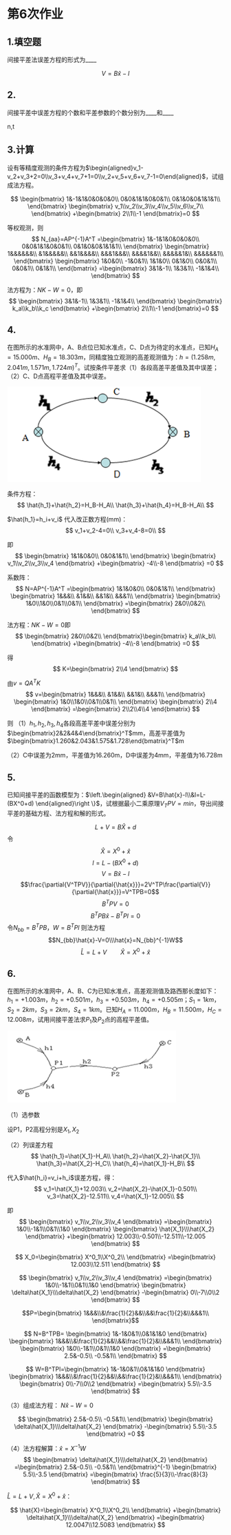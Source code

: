 
# 第6次作业

## 1.填空题
间接平差法误差方程的形式为____

$$V=B\hat{x}-l$$

## 2.
间接平差中误差方程的个数和平差参数的个数分别为____和____

n,t

## 3.计算

设有等精度观测的条件方程为$\begin{aligned}v_1-v_2+v_3+2=0\\v_3+v_4+v_7+1=0\\v_2+v_5+v_6+v_7-1=0\end{aligned}$，试组成法方程。

$$
\begin{bmatrix}
    1&-1&1&0&0&0&0\\
    0&0&1&1&0&0&1\\
    0&1&0&0&1&1&1\\
\end{bmatrix}
\begin{bmatrix}
    v_1\\v_2\\v_3\\v_4\\v_5\\v_6\\v_7\\
\end{bmatrix}
+\begin{bmatrix}
    2\\1\\-1
\end{bmatrix}=0
$$

等权观测，则
$$
N_{aa}=AP^{-1}A^T
=\begin{bmatrix}
    1&-1&1&0&0&0&0\\
    0&0&1&1&0&0&1\\
    0&1&0&0&1&1&1\\
\end{bmatrix}
\begin{bmatrix}
    1&&&&&&\\
    &1&&&&&\\
    &&1&&&&\\
    &&&1&&&\\
    &&&&1&&\\
    &&&&&1&\\
    &&&&&&1\\
\end{bmatrix}
\begin{bmatrix}
    1&0&0\\
    -1&0&1\\
    1&1&0\\
    0&1&0\\
    0&0&1\\
    0&0&1\\
    0&1&1\\
\end{bmatrix}
=\begin{bmatrix}
    3&1&-1\\
    1&3&1\\
    -1&1&4\\
\end{bmatrix}
$$

法方程为：$NK-W=0$，即
$$
\begin{bmatrix}
    3&1&-1\\
    1&3&1\\
    -1&1&4\\
\end{bmatrix}
\begin{bmatrix}
    k_a\\k_b\\k_c
\end{bmatrix}
+\begin{bmatrix}
    2\\1\\-1
\end{bmatrix}=0
$$

## 4.
在图所示的水准网中，A、B点位已知水准点，C、D点为待定的水准点，已知$H_A=15.000m、H_B=18.303m$，同精度独立观测的高差观测值为：$h=(1.258m,2.041m,1.571m,1.724m)^T$。试按条件平差求（1）各段高差平差值及其中误差；（2）C、D点高程平差值及其中误差。

![](pic/2022-11-18-16-19-18.png)


条件方程：
$$
\hat{h_1}+\hat{h_2}=H_B-H_A\\
\hat{h_3}+\hat{h_4}=H_B-H_A\\
$$

$\hat{h_1}=h_i+v_i$ 代入改正数方程(mm)：
$$
v_1+v_2-4=0\\
v_3+v_4-8=0\\
$$

即
$$
\begin{bmatrix}
    1&1&0&0\\
    0&0&1&1\\
\end{bmatrix}
\begin{bmatrix}
    v_1\\v_2\\v_3\\v_4
\end{bmatrix}
+\begin{bmatrix}
    -4\\-8
\end{bmatrix}
=0
$$

系数阵：
$$
N=AP^{-1}A^T
=\begin{bmatrix}
    1&1&0&0\\
    0&0&1&1\\
\end{bmatrix}
\begin{bmatrix}
    1&&&\\
    &1&&\\
    &&1&\\
    &&&1\\
\end{bmatrix}
\begin{bmatrix}
    1&0\\1&0\\0&1\\0&1\\
\end{bmatrix}
=\begin{bmatrix}
    2&0\\0&2\\
\end{bmatrix}
$$

法方程：$NK-W=0$即
$$
\begin{bmatrix}
    2&0\\0&2\\
\end{bmatrix}\begin{bmatrix}
    k_a\\k_b\\
\end{bmatrix}
+\begin{bmatrix}
    -4\\-8
\end{bmatrix}
=0
$$

得
$$
K=\begin{bmatrix}
2\\4
\end{bmatrix}
$$

由$v=QA^TK$
$$
v=\begin{bmatrix}
    1&&&\\
    &1&&\\
    &&1&\\
    &&&1\\
\end{bmatrix}
\begin{bmatrix}
    1&0\\1&0\\0&1\\0&1\\
\end{bmatrix}
\begin{bmatrix}
2\\4
\end{bmatrix}
=\begin{bmatrix}
    2\\2\\4\\4
\end{bmatrix}
$$

则
（1）$h_1,h_2,h_3,h_4$各段高差平差中误差分别为$\begin{bmatrix}2&2&4&4\end{bmatrix}^T$mm，高差平差值为$\begin{bmatrix}1.260&2.043&1.575&1.728\end{bmatrix}^T$m

（2）C中误差为$2$mm，平差值为16.260m，D中误差为$4$mm，平差值为16.728m

## 5.
已知间接平差的函数模型为：$\left.\begin{aligned} &V=B\hat{x}-l\\&l=L-(BX^0+d) \end{aligned}\right \}$，试根据最小二乘原理$V_TPV=min$，导出间接平差的基础方程、法方程和解的形式。

$$L+V=B\hat{X}+d$$
令 
$$\hat{X}=X^0+\hat{x}$$
$$l=L-(BX^0+d)$$
$$V=B\hat{x}-l$$
$$\frac{\partial{V^TPV}}{\partial{\hat{x}}}=2V^TP\frac{\partial{V}}{\partial{\hat{x}}}=V^TPB=0$$
$$B^TPV=0$$
$$B^TPB\hat{x}-B^TPl=0$$
令$N_{bb}=B^TPB$，$W=B^TPl$
则法方程
$$N_{bb}\hat{x}-V=0\\\hat{x}=N_{bb}^{-1}W$$
$$\hat{L}=L+V\qquad\hat{X}=X^0+\hat{x}$$


## 6.
在图所示的水准网中，A、B、C为已知水准点，高差观测值及路西那长度如下：$h_1=+1.003m$，$h_2=+0.501m$，$h_3=+0.503m$，$h_4=+0.505m$；$S_1=1km$，$S_2=2km$，$S_3=2km$，$S_4=1km$。已知$H_A=11.000m$，$H_B=11.500m$，$H_C=12.008m$，试用间接平差法求$P_1$及$P_2$点的高程平差值。

![](pic/2022-11-18-16-27-30.png)

（1）选参数

设P1，P2高程分别是$X_1,X_2$

（2）列误差方程
$$
\hat{h_1}=\hat{X_1}-H_A\\
\hat{h_2}=\hat{X_2}-\hat{X_1}\\
\hat{h_3}=\hat{X_2}-H_C\\
\hat{h_4}=\hat{X_1}-H_B\\
$$

代入$\hat{h_i}=v_i+h_i$误差方程，得：
$$
v_1=\hat{X_1}+12.003\\
v_2=\hat{X_2}-\hat{X_1}-0.501\\
v_3=\hat{X_2}-12.511\\
v_4=\hat{X_1}-12.005\\
$$

即
$$
\begin{bmatrix}
    v_1\\v_2\\v_3\\v_4
\end{bmatrix}
=\begin{bmatrix}
    1&0\\-1&1\\0&1\\1&0
\end{bmatrix}
\begin{bmatrix}
    \hat{X_1}\\\hat{X_2}
\end{bmatrix}
+\begin{bmatrix}
    12.003\\-0.501\\-12.511\\-12.005
\end{bmatrix}
$$

$$
X_0=\begin{bmatrix}
    X^0_1\\X^0_2\\
\end{bmatrix}
=\begin{bmatrix}
    12.003\\12.511
\end{bmatrix}
$$

$$
\begin{bmatrix}
    v_1\\v_2\\v_3\\v_4
\end{bmatrix}
=\begin{bmatrix}
    1&0\\-1&1\\0&1\\1&0
\end{bmatrix}
\begin{bmatrix}
    \delta\hat{X_1}\\\delta\hat{X_2}
\end{bmatrix}
-\begin{bmatrix}
    0\\-7\\0\\2
\end{bmatrix}
$$

$$P=\begin{bmatrix}
    1&&&\\&\frac{1}{2}&&\\&&\frac{1}{2}&\\&&&1\\
\end{bmatrix}$$

$$
N=B^TPB=
\begin{bmatrix}
    1&-1&0&1\\0&1&1&0
\end{bmatrix}
\begin{bmatrix}
    1&&&\\&\frac{1}{2}&&\\&&\frac{1}{2}&\\&&&1\\
\end{bmatrix}
\begin{bmatrix}
    1&0\\-1&1\\0&1\\1&0
\end{bmatrix}
=\begin{bmatrix}
    2.5&-0.5\\
    -0.5&1\\
\end{bmatrix}
$$

$$
W=B^TPl=\begin{bmatrix}
    1&-1&0&1\\0&1&1&0
\end{bmatrix}
\begin{bmatrix}
    1&&&\\&\frac{1}{2}&&\\&&\frac{1}{2}&\\&&&1\\
\end{bmatrix}
\begin{bmatrix}
    0\\-7\\0\\2
\end{bmatrix}
=\begin{bmatrix}
    5.5\\-3.5
\end{bmatrix}
$$

（3）组成法方程：
$N\hat{x}-W=0$

$$
\begin{bmatrix}
    2.5&-0.5\\
    -0.5&1\\
\end{bmatrix}
\begin{bmatrix}
    \delta\hat{X_1}\\\delta\hat{X_2}
\end{bmatrix}
-\begin{bmatrix}
    5.5\\-3.5
\end{bmatrix}
=0
$$

（4）法方程解算：$\hat{x}=X^{-1}W$
$$
\begin{bmatrix}
    \delta\hat{X_1}\\\delta\hat{X_2}
\end{bmatrix}
=\begin{bmatrix}
    2.5&-0.5\\
    -0.5&1\\
\end{bmatrix}^{-1}
\begin{bmatrix}
    5.5\\-3.5
\end{bmatrix}
=\begin{bmatrix}
    \frac{5}{3}\\-\frac{8}{3}
\end{bmatrix}
$$

$\hat{L}=L+V,\hat{X}=X^0+\hat{x}$：

$$
\hat{X}=\begin{bmatrix}
    X^0_1\\X^0_2\\
\end{bmatrix}
+\begin{bmatrix}
    \delta\hat{X_1}\\\delta\hat{X_2}
\end{bmatrix}
=\begin{bmatrix}
    12.0047\\12.5083
\end{bmatrix}
$$